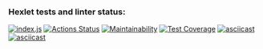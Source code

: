 ### Hexlet tests and linter status:
[![index.js](https://github.com/vlad221213/frontend-project-46/actions/workflows/indexjs.yml/badge.svg)](https://github.com/vlad221213/frontend-project-46/actions/workflows/indexjs.yml)
[![Actions Status](https://github.com/vlad221213/frontend-project-46/actions/workflows/hexlet-check.yml/badge.svg)](https://github.com/vlad221213/frontend-project-46/actions)
[![Maintainability](https://api.codeclimate.com/v1/badges/2bae1ef0d07fde06c988/maintainability)](https://codeclimate.com/github/vlad221213/frontend-project-46/maintainability)
[![Test Coverage](https://api.codeclimate.com/v1/badges/2bae1ef0d07fde06c988/test_coverage)](https://codeclimate.com/github/vlad221213/frontend-project-46/test_coverage)
[![asciicast](https://asciinema.org/a/L2mhYAYOzKvnXZz0X9LhYFZJ5.svg)](https://asciinema.org/a/L2mhYAYOzKvnXZz0X9LhYFZJ5)
[![asciicast](https://asciinema.org/a/HvekSPaMH9giHT8F2JP8NCGcM.svg)](https://asciinema.org/a/HvekSPaMH9giHT8F2JP8NCGcM)